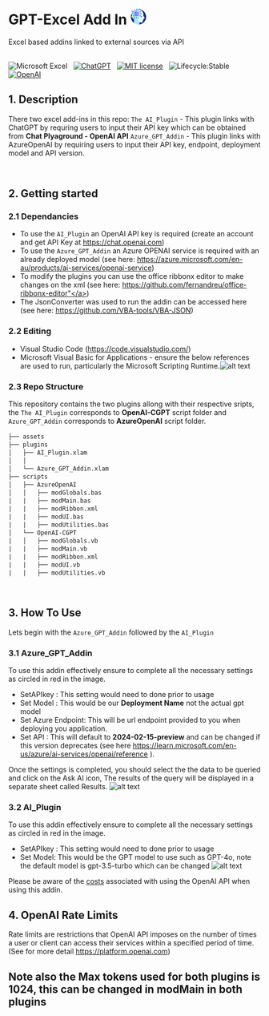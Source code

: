 # GPT-Excel Add In ![alt text](assets/AI-icon.png)
 Excel based addins linked to external sources via API
 <br /><br />

<!-- badges: start -->
![Microsoft Excel](https://img.shields.io/badge/Microsoft_Excel-217346?logo=microsoft-excel&logoColor=white)&nbsp;&nbsp;
[![ChatGPT](https://img.shields.io/badge/ChatGPT-74aa9c?style=badge&logo=openai&logoColor=white)](https://chat.openai.com)&nbsp;&nbsp;
[![MIT license](https://img.shields.io/badge/License-MIT-yellow.svg)](https://github.com/Ads2024/GPT-Excel-Add-In/blob/main/LICENSE)&nbsp;&nbsp;
![Lifecycle:Stable](https://img.shields.io/badge/Lifecycle-Stable-97ca00)&nbsp;&nbsp;
[![OpenAI](https://img.shields.io/badge/OpenAI-000000?style=badge&logo=openai&logoColor=white)](https://openai.com)&nbsp;&nbsp;
<!-- badges: end -->

<!-- DESCRIPTION -->

## 1. Description
There two excel add-ins in this repo: 
```The AI_Plugin``` - This plugin links with ChatGPT  by requring users to input their API key which can be obtained from **Chat Plyaground - OpenAI API**
```Azure_GPT_Addin``` - This plugin links with AzureOpenAI by requiring users to input their API key, endpoint, deployment model and API version.

<br />
<!-- GETTING STARTED -->

## 2. Getting started
### 2.1 Dependancies
- To use the ```AI_Plugin``` an OpenAI API key is required (create an account and get API Key at <a href="https://chat.openai.com">https://chat.openai.com</a>)
- To use the ```Azure_GPT_Addin``` an Azure OPENAI service is required with an already deployed model (see here: <a href="https://azure.microsoft.com/en-au/products/ai-services/openai-service">https://azure.microsoft.com/en-au/products/ai-services/openai-service</a>)
- To modify the plugins you can use the office ribbonx editor to make changes on the xml (see here: <a href="https://github.com/fernandreu/office-ribbonx-editor">https://github.com/fernandreu/office-ribbonx-editor"</a>)
- The JsonConverter was used to run the addin can be accessed here (see here: <a href="https://github.com/VBA-tools/VBA-JSON">https://github.com/VBA-tools/VBA-JSON</a>)

### 2.2 Editing
- Visual Studio Code (<a href="https://code.visualstudio.com/">https://code.visualstudio.com/</a>)
- Microsoft Visual Basic for Applications - ensure the below references are used to run, particularly the Microsoft Scripting Runtime.![alt text](assets/References.PNG)


### 2.3 Repo Structure
This repository contains the two plugins allong with their respective sripts, the ```The AI_Plugin```  corresponds to **OpenAI-CGPT** script folder and ```Azure_GPT_Addin``` corresponds to **AzureOpenAI** script folder.
   
    ├── assets
    ├── plugins
    │   ├── AI_Plugin.xlam
    │   │   
    │   └── Azure_GPT_Addin.xlam
    ├── scripts
    │   ├── AzureOpenAI
    │   │   ├── modGlobals.bas 
    |   |   ├── modMain.bas
    |   |   ├── modRibbon.xml
    |   |   ├── modUI.bas
    |   |   ├── modUtilities.bas 
    │   └── OpenAI-CGPT
    |   │   ├── modGlobals.vb
    |   |   ├── modMain.vb
    |   |   ├── modRibbon.xml
    |   |   ├── modUI.vb
    |   |   ├── modUtilities.vb

<br />

<!-- INSTRUCTIONS -->
## 3. How To Use

Lets begin with the ```Azure_GPT_Addin``` followed by the ```AI_Plugin```

### 3.1 Azure_GPT_Addin
To use this addin effectively ensure to complete all the necessary settings as circled in red in the image.
  - SetAPIkey : This setting would need to done prior to usage
  - Set Model : This would be our **Deployment Name** not the actual gpt model
  - Set Azure Endpoint: This will be url endpoint provided to you when deploying you application.
  - Set API : This will default to **2024-02-15-preview** and can be changed if this version deprecates (see here <a href='https://learn.microsoft.com/en-us/azure/ai-services/openai/reference'>https://learn.microsoft.com/en-us/azure/ai-services/openai/reference</a> ).

Once the settings is completed, you should select the the data to be queried and click on the Ask AI icon, The results of the query will be displayed in a separate sheet called Results.
![alt text](assets/AzureOpenAI.PNG)






### 3.2 AI_Plugin
To use this addin effectively ensure to complete all the necessary settings as circled in red in the image.
  - SetAPIkey : This setting would need to done prior to usage
  - Set Model: This would be the GPT model to use such as GPT-4o, note the default model is gpt-3.5-turbo which can be changed
![alt text](assets/AI_Plugin.PNG)

Please be aware of the [costs](https://openai.com/pricing) associated with using the OpenAI API when using this addin.


<!-- OpenAI API Rate Limits -->

## 4. OpenAI Rate Limits
Rate limits are restrictions that OpenAI API imposes on the number of times a user or client can access their services within a specified period of time. (See for more detail <a href='https://platform.openai.com/docs/guides/rate-limits'>https://platform.openai.com</a>)

## Note also the Max tokens used for both plugins is 1024, this can be changed in modMain in both plugins
